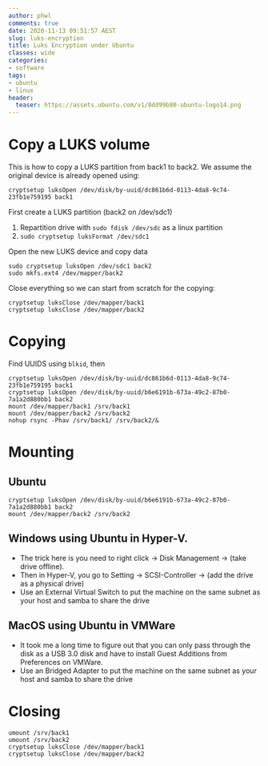 ```yaml
---
author: phwl
comments: true
date: 2020-11-13 09:51:57 AEST
slug: luks-encryption
title: Luks Encryption under Ubuntu
classes: wide
categories:
- software
tags:
- ubuntu
- linux
header:
  teaser: https://assets.ubuntu.com/v1/8dd99b80-ubuntu-logo14.png
---
```


# Copy a LUKS volume
This is how to copy a LUKS partition from back1 to back2. 
We assume the original device is already opened using:
```
cryptsetup luksOpen /dev/disk/by-uuid/dc861b6d-0113-4da8-9c74-23fb1e759195 back1
```

First create a LUKS partition (back2 on /dev/sdc1)
 1. Repartition drive with ```sudo fdisk /dev/sdc``` as a linux partition
 1. ```sudo cryptsetup luksFormat /dev/sdc1```

Open the new LUKS device and copy data
```
sudo cryptsetup luksOpen /dev/sdc1 back2
sudo mkfs.ext4 /dev/mapper/back2
```

Close everything so we can start from scratch for the copying:
```
cryptsetup luksClose /dev/mapper/back1
cryptsetup luksClose /dev/mapper/back2
```

# Copying
Find UUIDS using ```blkid```, then
```
cryptsetup luksOpen /dev/disk/by-uuid/dc861b6d-0113-4da8-9c74-23fb1e759195 back1
cryptsetup luksOpen /dev/disk/by-uuid/b6e6191b-673a-49c2-87b0-7a1a2d880bb1 back2
mount /dev/mapper/back1 /srv/back1
mount /dev/mapper/back2 /srv/back2
nohup rsync -Phav /srv/back1/ /srv/back2/&
```

# Mounting
## Ubuntu 
```
cryptsetup luksOpen /dev/disk/by-uuid/b6e6191b-673a-49c2-87b0-7a1a2d880bb1 back2
mount /dev/mapper/back2 /srv/back2
```

## Windows using Ubuntu in Hyper-V. 
   * The trick here is you need to right click -> Disk Management -> (take drive offline). 
   * Then in Hyper-V, you go to Setting -> SCSI-Controller -> (add the drive as a physical drive)
   * Use an External Virtual Switch to put the machine on the same subnet as your host and samba to share the drive

## MacOS using Ubuntu in VMWare 
   * It took me a long time to figure out that you can only pass through the disk as a USB 3.0 disk and have to install Guest Additions from Preferences on VMWare. 
   * Use an Bridged Adapter to put the machine on the same subnet as your host and samba to share the drive

# Closing
```
umount /srv/back1
umount /srv/back2
cryptsetup luksClose /dev/mapper/back1
cryptsetup luksClose /dev/mapper/back2
```
